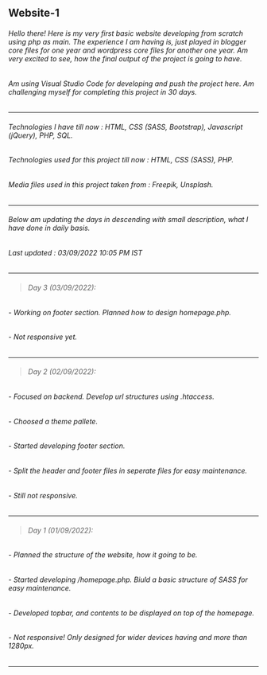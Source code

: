 ## Website-1

###### Hello there! Here is my very first basic website developing from scratch using php as main. The experience I am having is, just played in blogger core files for one year and wordpress core files for another one year. Am very excited to see, how the final output of the project is going to have.

###### Am using Visual Studio Code for developing and push the project here. Am challenging myself for completing this project in 30 days.

----------

###### Technologies I have till now : HTML, CSS (SASS, Bootstrap), Javascript (jQuery), PHP, SQL.

###### Technologies used for this project till now : HTML, CSS (SASS), PHP.

###### Media files used in this project taken from : Freepik, Unsplash.

----------

###### Below am updating the days in descending with small description, what I have done in daily basis.

###### Last updated : 03/09/2022 10:05 PM IST

----------

> ###### Day 3 (03/09/2022):

###### - Working on footer section. Planned how to design homepage.php.
###### - Not responsive yet.
  
----------

> ###### Day 2 (02/09/2022):

###### - Focused on backend. Develop url structures using .htaccess.
###### - Choosed a theme pallete.
###### - Started developing footer section.
###### - Split the header and footer files in seperate files for easy maintenance.
###### - Still not responsive.
  
----------

> ###### Day 1 (01/09/2022):

###### - Planned the structure of the website, how it going to be.
###### - Started developing /homepage.php. Biuld a basic structure of SASS for easy maintenance.
###### - Developed topbar, and contents to be displayed on top of the homepage.
###### - Not responsive! Only designed for wider devices having and more than 1280px.
  
----------
